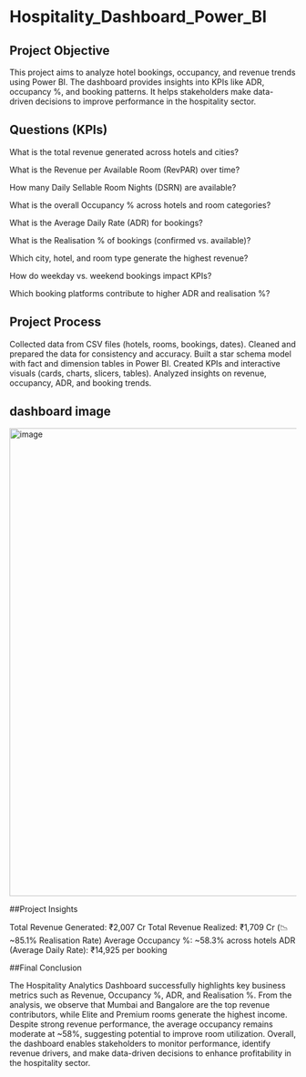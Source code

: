 # Hospitality_Dashboard_Power_BI
## Project Objective
This project aims to analyze hotel bookings, occupancy, and revenue trends using Power BI.
The dashboard provides insights into KPIs like ADR, occupancy %, and booking patterns.
It helps stakeholders make data-driven decisions to improve performance in the hospitality sector.

## Questions (KPIs)
What is the total revenue generated across hotels and cities?

What is the Revenue per Available Room (RevPAR) over time?

How many Daily Sellable Room Nights (DSRN) are available?

What is the overall Occupancy % across hotels and room categories?

What is the Average Daily Rate (ADR) for bookings?

What is the Realisation % of bookings (confirmed vs. available)?

Which city, hotel, and room type generate the highest revenue?

How do weekday vs. weekend bookings impact KPIs?

Which booking platforms contribute to higher ADR and realisation %?

## Project Process
Collected data from CSV files (hotels, rooms, bookings, dates).
Cleaned and prepared the data for consistency and accuracy.
Built a star schema model with fact and dimension tables in Power BI.
Created KPIs and interactive visuals (cards, charts, slicers, tables).
Analyzed insights on revenue, occupancy, ADR, and booking trends.

## dashboard image
<img width="1471" height="821" alt="image" src="https://github.com/user-attachments/assets/d7d07d0c-56fa-48c5-b8f1-1af86bd6d4ad" />

##Project Insights

Total Revenue Generated: ₹2,007 Cr
Total Revenue Realized: ₹1,709 Cr (📉 ~85.1% Realisation Rate)
Average Occupancy %: ~58.3% across hotels
ADR (Average Daily Rate): ₹14,925 per booking

##Final Conclusion

The Hospitality Analytics Dashboard successfully highlights key business metrics such as Revenue, Occupancy %, ADR, and Realisation %.
From the analysis, we observe that Mumbai and Bangalore are the top revenue contributors, while Elite and Premium rooms generate the highest income. 
Despite strong revenue performance, the average occupancy remains moderate at ~58%, suggesting potential to improve room utilization.
Overall, the dashboard enables stakeholders to monitor performance, identify revenue drivers, and make data-driven decisions to enhance profitability in the hospitality sector.
